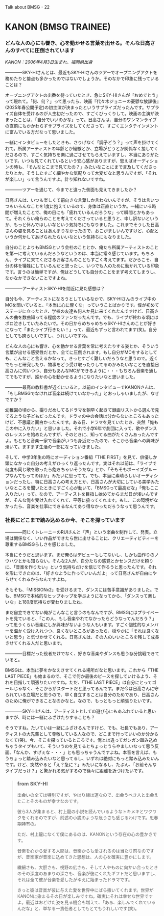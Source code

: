 Talk about BMSG - 22

# KANON (BMSG TRAINEE)

### どんな人の心にも響き、心を動かせる言葉を出せる。そんな日高さんのすべてに圧倒されています

*KANON：2006年4月3日生まれ、福岡県出身*

————SKY-HIさんとは、最近もSKY-HIさんのツアーでオープニングアクトを務めたりと接点も多かったのではないでしょうか。そのなかで印象に残っていることは？

オープニングアクトの出番を待っていたとき、急にSKY-HIさんが「おめでとう」って現れて。「何、何？」って思ったら、映画『代々木ジョニーの憂鬱な放課後』(2025年春公開予定)の初主演が決まったというサプライズだったんです。サプライズ自体を受けるのが人生初だったので、すごくびっくりして。映画の主演が決まったことは、「自分でいいのかな」って。日高さんは、自分のワンマンライブの直前にもかかわらずサプライズをしてくださって、すごくエンタテインメントに富んでいる方だなって思いました。

一緒にインタビューをしたときも、さりげなく「調子どう？」って声を掛けてくれて。所属アーティストの年齢とか経験とか、立場がどうとか関係なく接してくださるので、すごく気持ちを楽に過ごさせてもらえていますし、本当にありがたいです。いつも見てくれているという安心感がありますが、思えばオーディションの時も、「そんなとこまで見てたの？」みたいなことにまで言及してくださったりとか。そうしたすごく細やかな気配りって大変だなと思うんですが、「それが楽しい」って言うんですよ。計り知れないですね。

————ツアーを通じて、今までと違った側面も見えてきましたか？

日高さんは、いつも楽しくて前向きな言葉しか言わないんですが、そうは言いつつもいろんなことを1度に抱えているので、身体は正直というか。一緒にいる時間が増えたことで、俺の目にも「疲れているんだろうな」って瞬間とかもあって。それくらい俺らのことを考えてくださっていると思うと、申し訳ないというか、もっと休んでほしいなという気持ちにもなりました。これまでそうした日高さんの姿を見ることはあんまりなかったので、おこがましいんですけど、心配というか何かしてあげられたらいいなという気持ちにもなりました。

自分のことよりもBMSGという会社のこととか、俺たち所属アーティストのことを第一に考えているんだろうなというのは、本当に常々感じています。もちろん、ライブに来てくださるお客さんのこともすごく考えてます。だからこそ、自分の体を犠牲にしているんだと思ったし、いつでも人のために動かれている印象です。言うのは簡単ですが、俺はどうしても自分のことをまず考えてしまうし、なかなかできないことですよね。

————アーティストSKY-HIを間近に見た感想は？

自分も今、アーティストになろうとしているなかで、SKY-HIさんのライブ中のMCを聞いていると、「本当に心に響くな」っていうことばかりです。僕が初めてステージに立ったとき、学校の友達も何人か見に来てくれたんですけど、日高さんの曲を数曲知ってる程度のファンだったんです。でも、ライブが終わる頃にはボロ泣きしていたみたいで。その日からめちゃめちゃSKY-HIさんのことが好きになって「またライブ行きたい！」って、最近もずっと言われてます(笑)。自分としても誇らしいですし、うれしいですね。

どんな人の心にも響き、心を動かせる言葉を常に考えたりする姿とか、そういう言葉が出せる感受性だとか、全てに圧倒されます。もし自分がMCをするとしても、こんなこと言えるかなって。きっとすごく難しいだろうなと思うので。近くでもっと研究したり、物事をどう受け取ったりしてるのかみたいなことを直接日高さんに伺いつつ、自分もあんなMCができるように・・・もちろん音楽を通してでもですが、誰かの心を動かせるようになりたいなと思いました。

————最高の教科書が近くにいると。以前のインタビューでKANONさんは、「もしBMSGでなければ音楽は続けていなかった」とおっしゃいましたが、なぜですか？

幼稚園の頃から、撮りだめしてるドラマを朝早く起きて録画リストから選んで見てるような子どもだったんです。ドラマの中の会話は分からないところもあったけど、不思議と面白かったんです。ある日、ドラマを見ていたとき、突然「俺もこの中に入りたい」と思いました。それで小学6年で劇団に入って、歌やダンスのレッスンを始めたんですが、そのときに、知ってる曲がたくさんあったんですよ。もともと音楽一家で音楽がいつも身近だったので、そこから音楽への興味が湧いて。ますます生活の一部になっていきました。

そして、中学3年生の時にオーディション番組「THE FIRST」を見て、俳優しか頭になかった自分の考えがひっくり返ったんです。実はそれ以前は、「ライブで何度も同じ歌を歌ったら飽きちゃいそうだな」とか、「そもそもボーイズグループなんてもってのほか」みたいに思ってて。でも、本当に素晴らしいオーディションだったし、特に日高さんの考え方とか、日高さんが大切にしている美学みたいなところを聞いたときにすごく心が動いて、「BMSGって最高だな」「俺もここ入りたい」って。なので、アーティストを目指し始めてからまだ日が浅いんですが、そんな俺を受け入れてくれて、平等に扱ってくれます。もし、この環境がなかったら、音楽を仕事にできるなんてあり得なかっただろうなって思うんです。

### 社長にどこまで踏み込めるか今、そこを探っています

————同じくトレーニーのRUIさんと「声」という楽曲を制作して、発表。立場は関係なく、いい作品ができたら世に出せることに、クリエーティビティーを尊重するBMSGらしさを感じました。

本当にそうだと思います。まだ俺らはデビューもしてないし、しかも曲作りのノウハウとかも知らない。そんな2人が、自分たちの感覚とかセンスだけを頼りに、「音楽を作りたい」という気持ちだけを信じて作ろうと思ったんです。それを形にできたのは、「好きなように作っていいんだよ」って日高さんが自由にやらせてくれるからなんですよね。

そもそも、「MISSIONx2」を受けるまで、ダンスには苦手意識がありました。でも、BMSGで本格的なヒップホップを学ぶようになってから、「ダンスって楽しいな」と180度気持ちが変わりましたね。

まだ自立できてない俺がこんなこと言うのもなんですが、BMSGにはプライベートを見ていると、「この人、もし音楽やれてなかったらどうなってんだろう？」って思うくらい音楽にしか興味がないような人もいます。すごく個性的なメンバーを温かく受け入れつつ、良くないところがあったら、穏やかに「それは良くないと思う」と気づかせてくれる。日高さんは、その人のいいところを残して成長させてくれる人だと思います。

————目標だった役者だけでなく、好きな音楽やダンスも思う存分挑戦できていると。

BMSGは、本当に夢をかなえさせてくれる場所だなと思います。これから「THE LAST PIECE」も始まるので、そこで何か最後のピースを探していけるよう、それを目指して頑張りたいですね。ただ、「THE LAST PIECE」は自分にとってゴールじゃなく、そこからがスタートだと思ってるんです。まだ今は日高さんに守られている立場だと思うので、早く自立することは自分のためであり、日高さんのために俺ができることなのかなと。なので、もっともっと頑張りたいです。

————SKY-HIさんは、アーティストとしての遊び心にもあふれていると思いますが、時には一緒にふざけたりすることも？

そうですね。たいていは一緒にふざけるんですけど、でも、社長でもあり、アーティストの大先輩として尊敬している人なので、どこまで行っていいのか分からなくて(笑)。今、そこを探っているところです。俺とは違ってガンガン踏み込めちゃうタイプもいて、そういうのを見てるとちょっとうらやましいなって思う反面、「なんか、すげぇな・・・」とも思っちゃうんですよね。本音を言えば、もうちょっと踏み込みたいなと思ってるし、いずれは絶対にもっと踏み込みたいんです。けど、突然やると「え？急に？」みたいになるし、たぶん、「お前そんなタイプだっけ？」と驚かれる気がするので徐々に距離を近づけたいです。



> ### from SKY-HI
> 
> 出会いの全ては特別ですが、やはり縁は運なので、出会うべき人と出会えたことそのものが幸せなのです。
> 
> 彼ら3人が集まると、村上龍の小説を読んでいるようなトキメキとワクワクをくれるのですが、前述の小説のような危うさも感じるわけです。思春期特有の。
> 
> ただ、村上龍になくて僕にあるのは、KANONという存在の心の豊かさです。
> 
> 音楽を心から愛する人間は、音楽からも愛されるのは当たり前なのですが、音楽家が音楽に込めてきた思想は、人の心を確実に豊かにします。
> 
> 繊細さも、大胆さも、視野の広さも、そして人やものに向かい合ったときのその深度のあまりの深さも、音楽が彼にくれたギフトだと思いますし、それは全て彼が音楽を愛したがゆえに始まったドラマです。
> 
> きっと彼は音楽が彼に与えた愛を世界中にばら撒いてくれます。世界がKANONに染まるその日が楽しみですね。確実にそれは幸せな世界ですよ。最近はおどけた姿を見る機会も増えて、「あぁ、楽しんでくれているんだな」と、単なる一責任者としてもとてもうれしいです(笑)。
> 
> 


